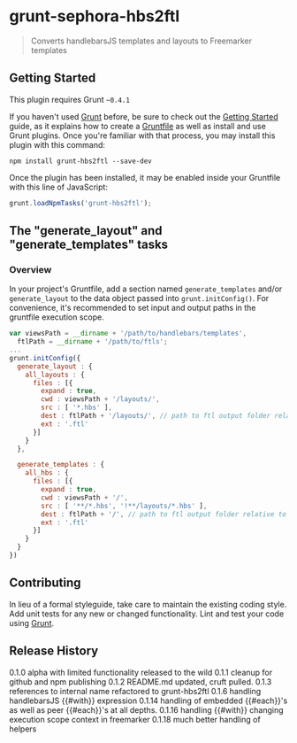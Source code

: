 # grunt-sephora-hbs2ftl

> Converts handlebarsJS templates and layouts to Freemarker templates

## Getting Started
This plugin requires Grunt `~0.4.1`

If you haven't used [Grunt](http://gruntjs.com/) before, be sure to check out the [Getting Started](http://gruntjs.com/getting-started) guide, as it explains how to create a [Gruntfile](http://gruntjs.com/sample-gruntfile) as well as install and use Grunt plugins. Once you're familiar with that process, you may install this plugin with this command:

```shell
npm install grunt-hbs2ftl --save-dev
```

Once the plugin has been installed, it may be enabled inside your Gruntfile with this line of JavaScript:

```js
grunt.loadNpmTasks('grunt-hbs2ftl');
```

## The "generate_layout" and "generate_templates" tasks

### Overview
In your project's Gruntfile, add a section named `generate_templates` and/or `generate_layout` to the data object passed into `grunt.initConfig()`.
For convenience, it's recommended to set input and output paths in the gruntfile execution scope.


```js
var viewsPath = __dirname + '/path/to/handlebars/templates',
  ftlPath = __dirname + '/path/to/ftls';
...
grunt.initConfig({
  generate_layout : {
    all_layouts : {
      files : [{
        expand : true,
        cwd : viewsPath + '/layouts/',
        src : [ '*.hbs' ],
        dest : ftlPath + '/layouts/', // path to ftl output folder relative to this Gruntfile.js
        ext : '.ftl'
      }]
    }
  },

  generate_templates : {
    all_hbs : {
      files : [{
        expand : true,
        cwd : viewsPath + '/',
        src : [ '**/*.hbs', '!**/layouts/*.hbs' ],
        dest : ftlPath + '/', // path to ftl output folder relative to this Gruntfile.js
        ext : '.ftl'
      }]
    }
  }
})
```

## Contributing
In lieu of a formal styleguide, take care to maintain the existing coding style. Add unit tests for any new or changed functionality. Lint and test your code using [Grunt](http://gruntjs.com/).

## Release History
0.1.0 alpha with limited functionality released to the wild
0.1.1 cleanup for github and npm publishing
0.1.2 README.md updated, cruft pulled.
0.1.3 references to internal name refactored to grunt-hbs2ftl
0.1.6 handling handlebarsJS {{#with}} expression
0.1.14 handling of embedded {{#each}}'s as well as peer {{#each}}'s at all depths.
0.1.16 handling {{#with}} changing execution scope context in freemarker
0.1.18 much better handling of helpers
